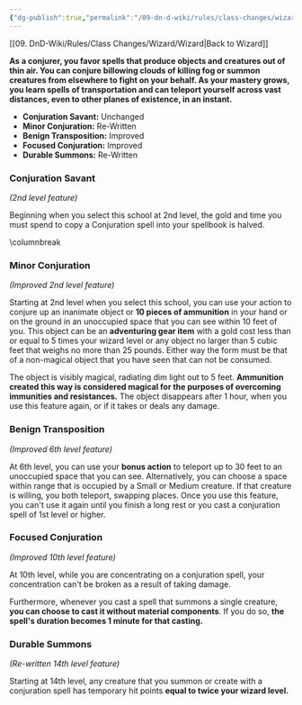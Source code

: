 ```yaml
---
{"dg-publish":true,"permalink":"/09-dn-d-wiki/rules/class-changes/wizard/school-of-conjuration/","tags":["subclass","wizard"]}
---
```


[[09. DnD-Wiki/Rules/Class Changes/Wizard/Wizard\|Back to Wizard]]

**As a conjurer, you favor spells that produce objects and creatures out of thin air. You can conjure billowing clouds of killing fog or summon creatures from elsewhere to fight on your behalf. As your mastery grows, you learn spells of transportation and can teleport yourself across vast distances, even to other planes of existence, in an instant.**

* **Conjuration Savant:** Unchanged
* **Minor Conjuration:** Re-Written
* **Benign Transposition:** Improved
* **Focused Conjuration:** Improved
* **Durable Summons:** Re-Written


### Conjuration Savant
*(2nd level feature)*

Beginning when you select this school at 2nd level, the gold and time you must spend to copy a Conjuration spell into your spellbook is halved.

\columnbreak 

### Minor Conjuration
*(Improved 2nd level feature)*

Starting at 2nd level when you select this school, you can use your action to conjure up an inanimate object or **10 pieces of ammunition** in your hand or on the ground in an unoccupied space that you can see within 10 feet of you. This object can be an **adventuring gear item** with a gold cost less than or equal to 5 times your wizard level or any object no larger than 5 cubic feet that weighs no more than 25 pounds. Either way the form must be that of a non-magical object that you have seen that can not be consumed.

The object is visibly magical, radiating dim light out to 5 feet. **Ammunition created this way is considered magical for the purposes of overcoming immunities and resistances.** The object disappears after 1 hour, when you use this feature again, or if it takes or deals any damage.

### Benign Transposition
*(Improved 6th level feature)*

At 6th level, you can use your **bonus action** to teleport up to 30 feet to an unoccupied space that you can see. Alternatively, you can choose a space within range that is occupied by a Small or Medium creature. If that creature is willing, you both teleport, swapping places. Once you use this feature, you can't use it again until you finish a long rest or you cast a conjuration spell of 1st level or higher.

### Focused Conjuration
*(Improved 10th level feature)*

At 10th level, while you are concentrating on a conjuration spell, your concentration can't be broken as a result of taking damage. 

Furthermore,  whenever you cast a spell that summons a single creature, **you can choose to cast it without material components**. If you do so, **the spell's duration becomes 1 minute for that casting.**

### Durable Summons
*(Re-written 14th level feature)*

Starting at 14th level, any creature that you summon or create with a conjuration spell has temporary hit points **equal to twice your wizard level.**